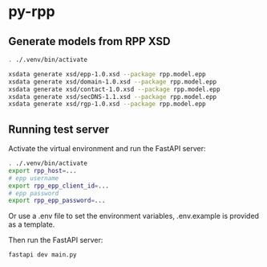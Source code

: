 # py-rpp

## Generate models from RPP XSD

```sh
. ./.venv/bin/activate

xsdata generate xsd/epp-1.0.xsd --package rpp.model.epp
xsdata generate xsd/domain-1.0.xsd --package rpp.model.epp
xsdata generate xsd/contact-1.0.xsd --package rpp.model.epp
xsdata generate xsd/secDNS-1.1.xsd --package rpp.model.epp
xsdata generate xsd/rgp-1.0.xsd --package rpp.model.epp
```

## Running test server

Activate the virtual environment and run the FastAPI server:

```sh
. ./.venv/bin/activate
export rpp_host=...
# epp username
export rpp_epp_client_id=...
# epp password
export rpp_epp_password=...
```

Or use a .env file to set the environment variables, .env.example is provided as a template.

Then run the FastAPI server:

```sh
fastapi dev main.py
```
